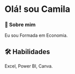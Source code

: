 
# Olá! sou Camila

       
### 🚀 Sobre mim
Eu sou Formada em Economia.


## 🛠 Habilidades
Excel, Power BI, Canva.

